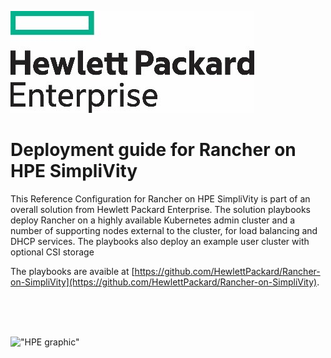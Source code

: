 !["HPE logo"][simplivity-hpe-logo-jpg]

# Deployment guide for Rancher on HPE SimpliVity

This Reference Configuration for Rancher on HPE SimpliVity is part of an overall
solution from Hewlett Packard Enterprise. The solution playbooks deploy Rancher on a highly available
Kubernetes admin cluster and a number of supporting nodes external to the cluster, for load balancing and DHCP services. The playbooks also deploy an example user cluster with optional CSI storage

The playbooks are avaible at [https://github.com/HewlettPackard/Rancher-on-SimpliVity](https://github.com/HewlettPackard/Rancher-on-SimpliVity).

<br><br><br>

!["HPE graphic"][simplivity-hpe-graphic-jpg]

[simplivity-hpe-graphic-jpg]:<./images/shutterstock_153893492_element.jpg>
[simplivity-hpe-logo-jpg]:<./images/hpe-logo.jpg>
